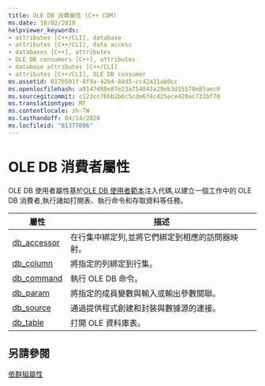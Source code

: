 ```yaml
---
title: OLE DB 消費屬性 (C++ COM)
ms.date: 10/02/2018
helpviewer_keywords:
- attributes [C++/CLI], database
- attributes [C++/CLI], data access
- databases [C++], attributes
- OLE DB consumers [C++], attributes
- database attributes [C++/CLI]
- attributes [C++/CLI], OLE DB consumer
ms.assetid: 017b591f-8f9a-42b4-84d5-cc42a21ab0cc
ms.openlocfilehash: a9147d80e87e23a754043a29eb3d15570e85aec0
ms.sourcegitcommit: c123cc76bb2b6c5cde6f4c425ece420ac733bf70
ms.translationtype: MT
ms.contentlocale: zh-TW
ms.lasthandoff: 04/14/2020
ms.locfileid: "81377096"
---
```

# <a name="ole-db-consumer-attributes"></a>OLE DB 消費者屬性

OLE DB 使用者屬性基於[OLE DB 使用者範本](../../data/oledb/ole-db-consumer-templates-reference.md)注入代碼,以建立一個工作中的 OLE DB 消費者,執行諸如打開表、執行命令和存取資料等任務。

|屬性|描述|
|---------------|-----------------|
|[db_accessor](db-accessor.md)|在行集中綁定列,並將它們綁定到相應的訪問器映射。|
|[db_column](db-column.md)|將指定的列綁定到行集。|
|[db_command](db-command.md)|執行 OLE DB 命令。|
|[db_param](db-param.md)|將指定的成員變數與輸入或輸出參數關聯。|
|[db_source](db-source.md)|通過提供程式創建和封裝與數據源的連接。|
|[db_table](db-table.md)|打開 OLE 資料庫表。|

## <a name="see-also"></a>另請參閱

[依群組屬性](attributes-by-group.md)
